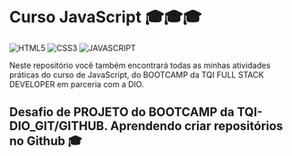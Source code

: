 # Curso JavaScript 🎓🎓🎓

  <div>
    <img aling='center' alt= 'HTML5' src='https://img.shields.io/badge/HTML5-E34F26?style=for-the-badge&logo=html5&logoColor=white'/>
    <img aling='center' alt= 'CSS3' src='https://img.shields.io/badge/CSS3-1572B6?style=for-the-badge&logo=css3&logoColor=white'/>
    <img aling='center' alt= 'JAVASCRIPT' src='https://img.shields.io/badge/JavaScript-F7DF1E?style=for-the-badge&logo=javascript&logoColor=black'/>
 </div> 
 
 Neste repositório você também encontrará todas as minhas atividades práticas do curso de JavaScript,
 do BOOTCAMP da TQI FULL STACK DEVELOPER em parceria com a DIO.
  
 ## Desafio de PROJETO do BOOTCAMP da TQI-DIO_GIT/GITHUB. Aprendendo criar repositórios no Github 🎓

